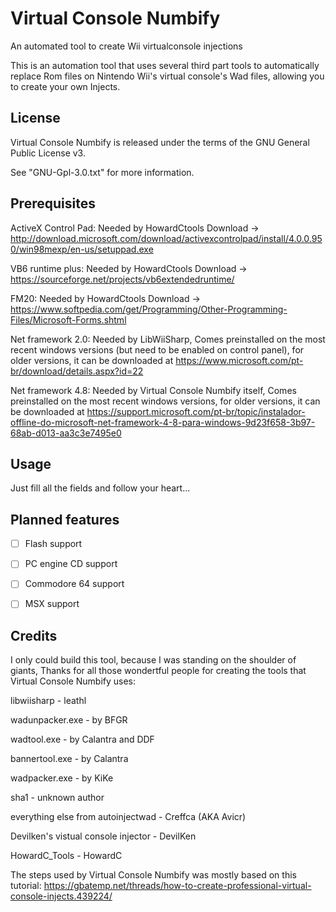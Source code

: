 # Virtual Console Numbify
An automated tool to create Wii virtualconsole injections

This is an automation tool that uses several third part tools to automatically replace
Rom files on Nintendo Wii's virtual console's Wad files, allowing you to create your own
Injects.

## License

Virtual Console Numbify is released under the terms of the GNU General Public License v3.

See "GNU-Gpl-3.0.txt" for more information.

## Prerequisites

ActiveX Control Pad: Needed by HowardCtools
Download -> http://download.microsoft.com/download/activexcontrolpad/install/4.0.0.950/win98mexp/en-us/setuppad.exe

VB6 runtime plus: Needed by HowardCtools
Download -> https://sourceforge.net/projects/vb6extendedruntime/

FM20: Needed by HowardCtools
Download -> https://www.softpedia.com/get/Programming/Other-Programming-Files/Microsoft-Forms.shtml

Net framework 2.0: Needed by LibWiiSharp, Comes preinstalled on the most recent windows versions
(but need to be enabled on control panel), for older versions, it can be downloaded at
https://www.microsoft.com/pt-br/download/details.aspx?id=22

Net framework 4.8: Needed by Virtual Console Numbify itself, Comes preinstalled on the most recent windows versions,
for older versions, it can be downloaded at
https://support.microsoft.com/pt-br/topic/instalador-offline-do-microsoft-net-framework-4-8-para-windows-9d23f658-3b97-68ab-d013-aa3c3e7495e0

## Usage

Just fill all the fields and follow your heart...

## Planned features
- [ ] Flash support

- [ ] PC engine CD support

- [ ] Commodore 64 support

- [ ] MSX support

## Credits

I only could build this tool, because I was standing on the shoulder of giants, Thanks for all those wondertful people for creating
the tools that Virtual Console Numbify uses:


libwiisharp - leathl

wadunpacker.exe - by BFGR

wadtool.exe - by Calantra and DDF 

bannertool.exe - by Calantra

wadpacker.exe - by KiKe

sha1 - unknown author

everything else from autoinjectwad - Creffca (AKA Avicr)

Devilken's vistual console injector - DevilKen

HowardC_Tools - HowardC

The steps used by Virtual Console Numbify was mostly based on this tutorial:
https://gbatemp.net/threads/how-to-create-professional-virtual-console-injects.439224/